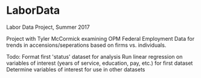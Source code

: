 # LaborData
Labor Data Project, Summer 2017

Project with Tyler McCormick examining OPM Federal Employment Data for trends in accensions/seperations based on firms vs. individuals.

Todo:
Format first 'status' dataset for analysis
Run linear regression on variables of interest (years of service, education, pay, etc.) for first dataset
Determine variables of interest for use in other datasets
